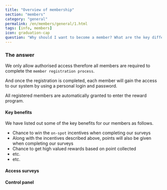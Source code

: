 ```yaml
---
title: "Overview of membership"
section: "members"
category: "general"
permalink: /en/members/general/1.html
tags: [info, members]
icon: graduation-cap
question: "Why should I want to become a member? What are the key differences between being or not being a member?"
---
```


### <i class="pe-anchor pe-fw"></i> The answer

We only allow authorised access therefore all members are required to complete the `member registration process`.

And once the registration is completed, each member will gain the access to our system by using a personal login and password.

All registered members are automatically granted to enter the reward program.


#### Key benefits

We have listed out some of the key benefits for our members as follows.

- Chance to win the `on-spot` incentives when completing our surveys
- Along with the incentives described above, points will also be given when completing our surveys
- Chance to get high valued rewards based on point collected
- etc.
- etc.



#### Access surveys



#### Control panel

